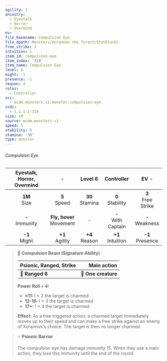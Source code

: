 ```yaml
---
agility: 1
ancestry:
  - Eyestalk
  - Horror
  - Overmind
ev: '-'
file_basename: Compulsion Eye
file_dpath: Monsters/Xorannox the Tyract/Statblocks
free_strike: 3
intuition: 1
item_id: compulsion-eye
item_index: '318'
item_name: Compulsion Eye
level: 6
might: -1
presence: -1
reason: 4
roles:
  - Controller
scc:
  - mcdm.monsters.v1:monster:compulsion-eye
scdc:
  - 1.1.1:2:318
size: 1M
source: mcdm.monsters.v1
speed: 5
stability: 0
stamina: '30'
type: monster
---
```


###### Compulsion Eye

| Eyestalk, Horror, Overmind |              -               |       Level 6       |       Controller        |          EV -          |
| :------------------------: | :--------------------------: | :-----------------: | :---------------------: | :--------------------: |
|      **1M**<br/> Size      |       **5**<br/> Speed       | **30**<br/> Stamina |  **0**<br/> Stability   | **3**<br/> Free Strike |
|    **-**<br/> Immunity     | **Fly, hover**<br/> Movement |          -          | **-**<br/> With Captain |  **-**<br/> Weakness   |
|     **-1**<br/> Might      |     **+1**<br/> Agility      | **+4**<br/> Reason  |  **+1**<br/> Intuition  |  **-1**<br/> Presence  |

<!-- -->
> 🏹 **Compulsion Beam (Signature Ability)**
>
> | **Psionic, Ranged, Strike** |     **Main action** |
> | --------------------------- | ------------------: |
> | **📏 Ranged 6**             | **🎯 One creature** |
>
> **Power Roll + 4:**
>
> - **≤11:** I < 2 the target is charmed
> - **12-16:** I < 3 the target is charmed
> - **17+:** I < 4 the target is charmed
>
> **Effect:** As a free triggered action, a charmed target immediately moves up to their speed and can make a free strike against an enemy of Xorannox's choice. The target is then no longer charmed.

<!-- -->
> ⭐️ **Psionic Barrier**
>
> The compulsion eye has damage immunity 15. When they use a main action, they lose this immunity until the end of the round.
